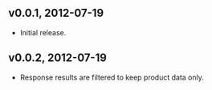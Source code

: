 v0.0.1, 2012-07-19
------------------
- Initial release.

v0.0.2, 2012-07-19
------------------
- Response results are filtered to keep product data only.
